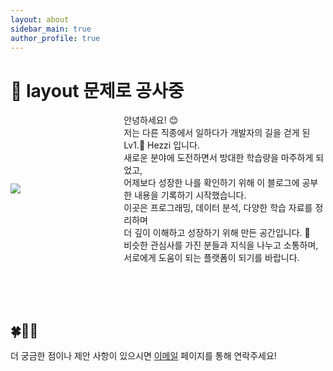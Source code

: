 ```yaml
---
layout: about
sidebar_main: true
author_profile: true
---
```


# 🚧 layout 문제로 공사중


<div style="display: flex; align-items: center;">
  <div style="flex: 1;">
    <img src="https://github.com/user-attachments/assets/8c2dc4b2-0908-4868-a3d4-8707b1559ff6" style="max-width: 100%;">
  </div>
  <div style="flex: 2; padding-left: 20px;">
    안녕하세요! 😊 <br>
    저는 다른 직종에서 일하다가 개발자의 길을 걷게 된 Lv1.🌱 Hezzi 입니다.<br>
    새로운 분야에 도전하면서 방대한 학습량을 마주하게 되었고, <br>
    어제보다 성장한 나를 확인하기 위해 이 블로그에 공부한 내용을 기록하기 시작했습니다.<br>
    이곳은 프로그래밍, 데이터 분석, 다양한 학습 자료를 정리하며 <br>
    더 깊이 이해하고 성장하기 위해 만든 공간입니다. 🍒<br>
    비슷한 관심사를 가진 분들과 지식을 나누고 소통하며, <br>
    서로에게 도움이 되는 플랫폼이 되기를 바랍니다.<br>
  </div>
</div>

<br><br><br>

## 🍀👩‍💻

더 궁금한 점이나 제안 사항이 있으시면 [이메일](yellowjerri@gmail.com) 페이지를 통해 연락주세요!